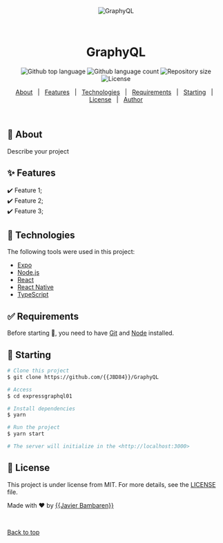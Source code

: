<div align="center" id="top"> 
  <img src="./.github/app.gif" alt="GraphyQL" />

  &#xa0;

  <!-- <a href="https://GraphyQL.netlify.app">Demo</a> -->
</div>

<h1 align="center">GraphyQL</h1>

<p align="center">
  <img alt="Github top language" src="https://img.shields.io/github/languages/top/{{JBD84}}/GraphyQL01?color=56BEB8">

  <img alt="Github language count" src="https://img.shields.io/github/languages/count/{{JBD84}}/GraphyQL01?color=56BEB8">

  <img alt="Repository size" src="https://img.shields.io/github/repo-size/{{JBD84}}/GraphyQL01?color=56BEB8">

  <img alt="License" src="https://img.shields.io/github/license/{{JBD84}}/GraphyQL01?color=56BEB8">

  <!-- <img alt="Github issues" src="https://img.shields.io/github/issues/{{YOUR_GITHUB_USERNAME}}/expressgraphql01?color=56BEB8" /> -->

  <!-- <img alt="Github forks" src="https://img.shields.io/github/forks/{{YOUR_GITHUB_USERNAME}}/expressgraphql01?color=56BEB8" /> -->

  <!-- <img alt="Github stars" src="https://img.shields.io/github/stars/{{YOUR_GITHUB_USERNAME}}/expressgraphql01?color=56BEB8" /> -->
</p>

<!-- Status -->

<!-- <h4 align="center"> 
	🚧  Expressgraphql01 🚀 Under construction...  🚧
</h4> 

<hr> -->

<p align="center">
  <a href="#dart-about">About</a> &#xa0; | &#xa0; 
  <a href="#sparkles-features">Features</a> &#xa0; | &#xa0;
  <a href="#rocket-technologies">Technologies</a> &#xa0; | &#xa0;
  <a href="#white_check_mark-requirements">Requirements</a> &#xa0; | &#xa0;
  <a href="#checkered_flag-starting">Starting</a> &#xa0; | &#xa0;
  <a href="#memo-license">License</a> &#xa0; | &#xa0;
  <a href="https://github.com/{{JBD84}}" target="_blank">Author</a>
</p>

<br>

## :dart: About ##

Describe your project

## :sparkles: Features ##

:heavy_check_mark: Feature 1;\
:heavy_check_mark: Feature 2;\
:heavy_check_mark: Feature 3;

## :rocket: Technologies ##

The following tools were used in this project:

- [Expo](https://expo.io/)
- [Node.js](https://nodejs.org/en/)
- [React](https://pt-br.reactjs.org/)
- [React Native](https://reactnative.dev/)
- [TypeScript](https://www.typescriptlang.org/)

## :white_check_mark: Requirements ##

Before starting :checkered_flag:, you need to have [Git](https://git-scm.com) and [Node](https://nodejs.org/en/) installed.

## :checkered_flag: Starting ##

```bash
# Clone this project
$ git clone https://github.com/{{JBD84}}/GraphyQL

# Access
$ cd expressgraphql01

# Install dependencies
$ yarn

# Run the project
$ yarn start

# The server will initialize in the <http://localhost:3000>
```

## :memo: License ##

This project is under license from MIT. For more details, see the [LICENSE](LICENSE.md) file.


Made with :heart: by <a href="https://github.com/{{JBD84}}" target="_blank">{{Javier Bambaren}}</a>

&#xa0;

<a href="#top">Back to top</a>
